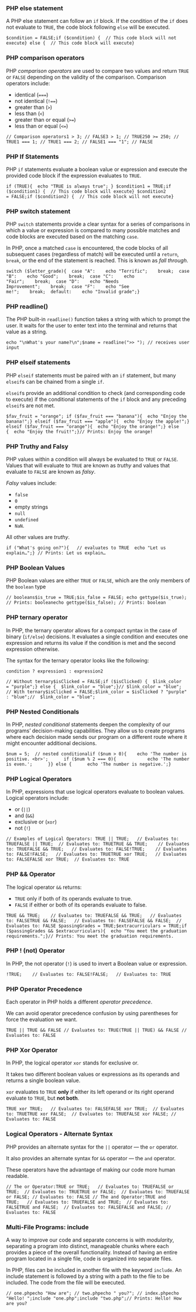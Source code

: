 ### PHP else statement

A PHP else statement can follow an `if` block. If the condition of the `if` does not evaluate to `TRUE`, the code block following `else` will be executed.

```
$condition = FALSE;if ($condition) {  // This code block will not execute} else {  // This code block will execute}
```

### PHP comparison operators

PHP _comparison operators_ are used to compare two values and return `TRUE` or `FALSE` depending on the validity of the comparison. Comparison operators include:

-   identical (`===`)
-   not identical (`!==`)
-   greater than (`>`)
-   less than (`<`)
-   greater than or equal (`>=`)
-   less than or equal (`<=`)

```
// Comparison operators1 > 3; // FALSE3 > 1; // TRUE250 >= 250; // TRUE1 === 1; // TRUE1 === 2; // FALSE1 === "1"; // FALSE
```

### PHP If Statements

PHP `if` statements evaluate a boolean value or expression and execute the provided code block if the expression evaluates to `TRUE`.

```
if (TRUE){  echo "TRUE is always true"; } $condition1 = TRUE;if ($condition1) {  // This code block will execute} $condition2 = FALSE;if ($condition2) {  // This code block will not execute}
```

### PHP switch statement

PHP `switch` statements provide a clear syntax for a series of comparisons in which a value or expression is compared to many possible matches and code blocks are executed based on the matching `case`.

In PHP, once a matched `case` is encountered, the code blocks of all subsequent cases (regardless of match) will be executed until a `return`, `break`, or the end of the statement is reached. This is known as _fall through_.

```
switch ($letter_grade){  case "A":    echo "Terrific";    break;  case "B":    echo "Good";    break;  case "C":    echo "Fair";    break;  case "D":    echo "Needs Improvement";    break;  case "F":    echo "See me!";    break;  default:    echo "Invalid grade";}
```

### PHP readline()

The PHP built-in `readline()` function takes a string with which to prompt the user. It waits for the user to enter text into the terminal and returns that value as a string.

```
echo "\nWhat's your name?\n";$name = readline(">> "); // receives user input
```

### PHP elseif statements

PHP `elseif` statements must be paired with an `if` statement, but many `elseif`s can be chained from a single `if`.

`elseif`s provide an additional condition to check (and corresponding code to execute) if the conditional statements of the `if` block and any preceding `elseif`s are not met.

```
$fav_fruit = "orange"; if ($fav_fruit === "banana"){  echo "Enjoy the banana!";} elseif ($fav_fruit === "apple"){  echo "Enjoy the apple!";} elseif ($fav_fruit === "orange"){  echo "Enjoy the orange!";} else {  echo "Enjoy the fruit!";}// Prints: Enjoy the orange!
```

### PHP Truthy and Falsy

PHP values within a condition will always be evaluated to `TRUE` or `FALSE`. Values that will evaluate to `TRUE` are known as _truthy_ and values that evaluate to `FALSE` are known as _falsy_.

_Falsy_ values include:

-   `false`
-   `0`
-   empty strings
-   `null`
-   `undefined`
-   `NaN`.

All other values are _truthy_.

```
if ("What's going on?"){   // evaluates to TRUE  echo "Let us explain…";} // Prints: Let us explain…
```

### PHP Boolean Values

PHP Boolean values are either `TRUE` or `FALSE`, which are the only members of the `boolean` type

```
// booleans$is_true = TRUE;$is_false = FALSE; echo gettype($is_true); // Prints: booleanecho gettype($is_false); // Prints: boolean
```

### PHP ternary operator

In PHP, the ternary operator allows for a compact syntax in the case of binary (`if/else`) decisions. It evaluates a single condition and executes one expression and returns its value if the condition is met and the second expression otherwise.

The syntax for the ternary operator looks like the following:

`condition ? expression1 : expression2`

```
// Without ternary$isClicked = FALSE;if ($isClicked) {  $link_color = "purple";} else {  $link_color = "blue";}// $link_color = "blue";  // With ternary$isClicked = FALSE;$link_color = $isClicked ? "purple" : "blue";//  $link_color = "blue";  
```

### PHP Nested Conditionals

In PHP, _nested conditional_ statements deepen the complexity of our programs’ decision-making capabilities. They allow us to create programs where each decision made sends our program on a different route where it might encounter additional decisions.

```
$num = 5;  // nested conditionalif ($num > 0){    echo 'The number is positive. <br>';      if ($num % 2 === 0){            echo 'The number is even.';      }} else {      echo 'The number is negative.';}
```

### PHP Logical Operators

In PHP, expressions that use logical operators evaluate to boolean values. Logical operators include:

-   or (`||`)
-   and (`&&`)
-   exclusive or (`xor`)
-   not (`!`)

```
// Examples of Logical Operators: TRUE || TRUE;   // Evaluates to: TRUEFALSE || TRUE;  // Evaluates to: TRUETRUE && TRUE;    // Evaluates to: TRUEFALSE && TRUE;   // Evaluates to: FALSE!TRUE;    // Evaluates to: FALSE!FALSE;   // Evaluates to: TRUETRUE xor TRUE;   // Evaluates to: FALSEFALSE xor TRUE;  // Evaluates to: TRUE
```

### PHP && Operator

The logical operator `&&` returns:

-   `TRUE` only if both of its operands evaluate to true.
-   `FALSE` if either or both of its operands evaluate to false.

```
TRUE && TRUE;    // Evaluates to: TRUEFALSE && TRUE;   // Evaluates to: FALSETRUE && FALSE;   // Evaluates to: FALSEFALSE && FALSE;  // Evaluates to: FALSE $passingGrades = TRUE;$extracurriculars = TRUE;if ($passingGrades && $extracurriculars){  echo "You meet the graduation requirements.";}// Prints: You meet the graduation requirements.
```

### PHP ! (not) Operator

In PHP, the not operator (`!`) is used to invert a Boolean value or expression.

```
!TRUE;    // Evaluates to: FALSE!FALSE;   // Evaluates to: TRUE
```

### PHP Operator Precedence

Each operator in PHP holds a different _operator precedence_.

We can avoid operator precedence confusion by using parentheses for force the evaluation we want.

```
TRUE || TRUE && FALSE // Evaluates to: TRUE(TRUE || TRUE) && FALSE // Evaluates to: FALSE 
```

### PHP Xor Operator

In PHP, the logical operator `xor` stands for exclusive or.

It takes two different boolean values or expressions as its operands and returns a single boolean value.

`xor` evaluates to `TRUE` **only** if either its left operand or its right operand evaluate to `TRUE`, but **not both**.

```
TRUE xor TRUE;   // Evaluates to: FALSEFALSE xor TRUE;  // Evaluates to: TRUETRUE xor FALSE;  // Evaluates to: TRUEFALSE xor FALSE; // Evaluates to: FALSE
```

### Logical Operators - Alternate Syntax

PHP provides an alternate syntax for the `||` operator — the `or` operator.

It also provides an alternate syntax for `&&` operator — the `and` operator.

These operators have the advantage of making our code more human readable.

```
// The or Operator:TRUE or TRUE;   // Evaluates to: TRUEFALSE or TRUE;  // Evaluates to: TRUETRUE or FALSE;  // Evaluates to: TRUEFALSE or FALSE; // Evaluates to: FALSE // The and Operator:TRUE and TRUE;   // Evaluates to: TRUEFALSE and TRUE;  // Evaluates to: FALSETRUE and FALSE;  // Evaluates to: FALSEFALSE and FALSE; // Evaluates to: FALSE
```

### Multi-File Programs: include

A way to improve our code and separate concerns is with _modularity_, separating a program into distinct, manageable chunks where each provides a piece of the overall functionality. Instead of having an entire program located in a single file, code is organized into separate files.

In PHP, files can be included in another file with the keyword `include`. An include statement is followed by a string with a path to the file to be included. The code from the file will be executed.

```
// one.phpecho "How are"; // two.phpecho " you?"; // index.phpecho "Hello! ";include "one.php";include "two.php";// Prints: Hello! How are you?
```